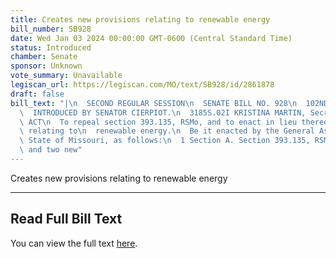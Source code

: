 ```yaml
---
title: Creates new provisions relating to renewable energy
bill_number: SB928
date: Wed Jan 03 2024 00:00:00 GMT-0600 (Central Standard Time)
status: Introduced
chamber: Senate
sponsor: Unknown
vote_summary: Unavailable
legiscan_url: https://legiscan.com/MO/text/SB928/id/2861878
draft: false
bill_text: "|\n  SECOND REGULAR SESSION\n  SENATE BILL NO. 928\n  102ND GENERA L ASSEMBLY\n\
  \  INTRODUCED BY SENATOR CIERPIOT.\n  3185S.02I KRISTINA MARTIN, Secretary\n  AN\
  \ ACT\n  To repeal section 393.135, RSMo, and to enact in lieu thereof two new sections\
  \ relating to\n  renewable energy.\n  Be it enacted by the General Assembly of the\
  \ State of Missouri, as follows:\n  1 Section A. Section 393.135, RSMo, is repealed\
  \ and two new"
---
```

Creates new provisions relating to renewable energy

---

## Read Full Bill Text

You can view the full text [here](https://legiscan.com/MO/text/SB928/id/2861878).

